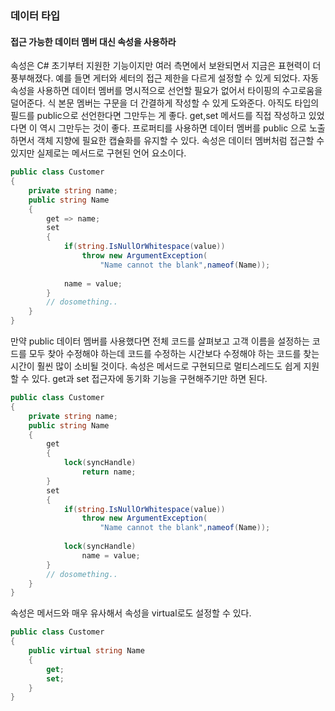 
### 데이터 타입

#### 접근 가능한 데이터 멤버 대신 속성을 사용하라
속성은 C# 초기부터 지원한 기능이지만 여러 측면에서 보완되면서 지금은 표현력이 더 풍부해졌다. 예를 들면 게터와 세터의 접근 제한을 다르게 설정할 수 있게 되었다. 자동 속성을 사용하면 데이터 멤버를 명시적으로 선언할 필요가 없어서 타이핑의 수고로움을 덜어준다. 식 본문 멤버는 구문을 더 간결하게 작성할 수 있게 도와준다.
아직도 타입의 필드를 public으로 선언한다면 그만두는 게 좋다. get,set 메서드를 직접 작성하고 있었다면 이 역시 그만두는 것이 좋다. 프로퍼티를 사용하면 데이터 멤버를 public 으로 노출하면서 객체 지향에 필요한 캡슐화를 유지할 수 있다. 속성은 데이터 멤버처럼 접근할 수 있지만 실제로는 메서드로 구현된 언어 요소이다.

```C#
public class Customer
{
    private string name;
    public string Name
    {
        get => name;
        set
        {
            if(string.IsNullOrWhitespace(value))
                throw new ArgumentException(
                    "Name cannot the blank",nameof(Name));
            
            name = value;
        }
        // dosomething..
    }
}
```
만약 public 데이터 멤버를 사용했다면 전체 코드를 살펴보고 고객 이름을 설정하는 코드를 모두 찾아 수정해야 하는데 코드를 수정하는 시간보다 수정해야 하는 코드를 찾는 시간이 훨씬 많이 소비될 것이다.
속성은 메서드로 구현되므로 멀티스레드도 쉽게 지원할 수 있다. get과 set 접근자에 동기화 기능을 구현해주기만 하면 된다.
```C#
public class Customer
{
    private string name;
    public string Name
    {
        get
        {
            lock(syncHandle)
                return name;
        }
        set
        {
            if(string.IsNullOrWhitespace(value))
                throw new ArgumentException(
                    "Name cannot the blank",nameof(Name));
            
            lock(syncHandle)
                name = value;
        }
        // dosomething..
    }
}
```

속성은 메서드와 매우 유사해서 속성을 virtual로도 설정할 수 있다.

```C#
public class Customer
{
    public virtual string Name
    {
        get;
        set;
    }
}
```
